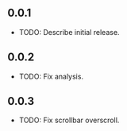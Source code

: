 ## 0.0.1

* TODO: Describe initial release.

## 0.0.2

* TODO: Fix analysis.

## 0.0.3

* TODO: Fix scrollbar overscroll.